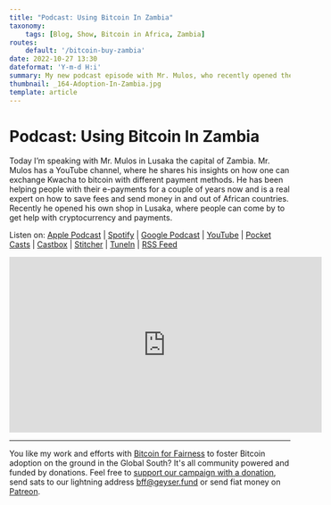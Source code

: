 ```yaml
---
title: "Podcast: Using Bitcoin In Zambia"
taxonomy:
    tags: [Blog, Show, Bitcoin in Africa, Zambia]
routes:
    default: '/bitcoin-buy-zambia'
date: 2022-10-27 13:30
dateformat: 'Y-m-d H:i'
summary: My new podcast episode with Mr. Mulos, who recently opened the first Bitcoin kiosk in Lusaka. We talk about scams and why people fall for them.
thumbnail: _164-Adoption-In-Zambia.jpg
template: article
---
```


# Podcast: Using Bitcoin In Zambia
Today I’m speaking with Mr. Mulos in Lusaka the capital of Zambia. Mr. Mulos has a YouTube channel, where he shares his insights on how one can exchange Kwacha to bitcoin with different payment methods. He has been helping people with their e-payments for a couple of years now and is a real expert on how to save fees and send money in and out of African countries. Recently he opened his own shop in Lusaka, where people can come by to get help with cryptocurrency and payments.

Listen on: [Apple Podcast](https://podcasts.apple.com/at/podcast/bitcoin-co/id1432576313) | [Spotify](https://open.spotify.com/show/0EJu3cMWF0AMxeO8NMH71z) | [Google Podcast](https://podcasts.google.com/?feed=aHR0cHM6Ly9iaXRjb2ludW5kY28uY29tL2VuL2ZlZWQvbXAzLw) | [YouTube](https://www.youtube.com/playlist?list=PL2zepPkogWotoUrb4T2XjLHa3SGHT5IX-) | [Pocket Casts](https://pca.st/YYPf) | [Castbox](https://castbox.fm/channel/id1484185) | [Stitcher](https://www.stitcher.com/podcast/anita-posch/bitcoin-co) | [TuneIn](https://tunein.com/podcasts/Business--Economics-Podcasts/Bitcoin--Co-p1189680/) | [RSS Feed](https://bitcoinundco.com/en/feed/mp3/)

<iframe width="560" height="315" src="https://www.youtube.com/embed/1NGcN344VPk" title="YouTube video player" frameborder="0" allow="accelerometer; autoplay; clipboard-write; encrypted-media; gyroscope; picture-in-picture" allowfullscreen></iframe>


---
You like my work and efforts with [Bitcoin for Fairness](https://bffbtc.org) to foster Bitcoin adoption on the ground in the Global South? It's all community powered and funded by donations. Feel free to [support our campaign with a donation](https://anita.link/geyser), send sats to our lightning address bff@geyser.fund or send fiat money on [Patreon](https://patreon.com/anitaposch).

